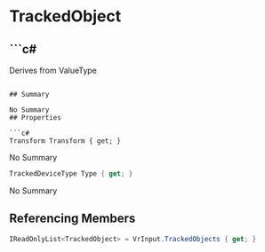 # TrackedObject

## ```c#
Derives from ValueType
```

## Summary

No Summary
## Properties

```c#
Transform Transform { get; } 
```
No Summary
```c#
TrackedDeviceType Type { get; } 
```
No Summary
## Referencing Members

```c#
IReadOnlyList<TrackedObject> = VrInput.TrackedObjects { get; } 
```
